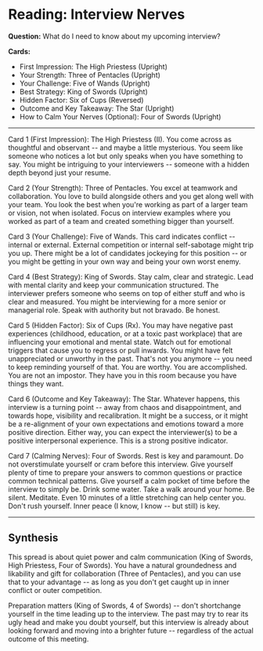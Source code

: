 # Reading: Interview Nerves

**Question:** What do I need to know about my upcoming interview? 

**Cards:**
- First Impression: The High Priestess (Upright)
- Your Strength: Three of Pentacles (Upright)
- Your Challenge: Five of Wands (Upright)
- Best Strategy: King of Swords (Upright)
- Hidden Factor: Six of Cups (Reversed)
- Outcome and Key Takeaway: The Star (Upright)
- How to Calm Your Nerves (Optional): Four of Swords (Upright)

---

Card 1 (First Impression): The High Priestess (II). You come across as thoughtful and observant -- and maybe a little mysterious. You seem like someone who notices a lot but only speaks when you have something to say. You might be intriguing to your interviewers -- someone with a hidden depth beyond just your resume.

Card 2 (Your Strength): Three of Pentacles. You excel at teamwork and collaboration. You love to build alongside others and you get along well with your team. You look the best when you're working as part of a larger team or vision, not when isolated. Focus on interview examples where you worked as part of a team and created something bigger than yourself.

Card 3 (Your Challenge): Five of Wands. This card indicates conflict -- internal or external. External competition or internal self-sabotage might trip you up. There might be a lot of candidates jockeying for this position -- or you might be getting in your own way and being your own worst enemy.

Card 4 (Best Strategy): King of Swords. Stay calm, clear and strategic. Lead with mental clarity and keep your communication structured. The interviewer prefers someone who seems on top of either stuff and who is clear and measured. You might be interviewing for a more senior or managerial role. Speak with authority but not bravado. Be honest.

Card 5 (Hidden Factor): Six of Cups (Rx). You may have negative past experiences (childhood, education, or at a toxic past workplace) that are influencing your emotional and mental state. Watch out for emotional triggers that cause you to regress or pull inwards. You might have felt unappreciated or unworthy in the past. That's not you anymore -- you need to keep reminding yourself of that. You are worthy. You are accomplished. You are not an impostor. They have you in this room because you have things they want.

Card 6 (Outcome and Key Takeaway): The Star. Whatever happens, this interview is a turning point -- away from chaos and disappointment, and towards hope, visibility and recalibration. It might be a success, or it might be a re-alignment of your own expectations and emotions toward a more positive direction. Either way, you can expect the interviewer(s) to be a positive interpersonal experience. This is a strong positive indicator.

Card 7 (Calming Nerves): Four of Swords. Rest is key and paramount. Do not overstimulate yourself or cram before this interview. Give yourself plenty of time to prepare your answers to common questions or practice common technical patterns. Give yourself a calm pocket of time before the interview to simply be. Drink some water. Take a walk around your home. Be silent. Meditate. Even 10 minutes of a little stretching can help center you. Don't rush yourself. Inner peace (I know, I know -- but still) is key.

---

## Synthesis

This spread is about quiet power and calm communication (King of Swords, High Priestess, Four of Swords). You have a natural groundedness and likability and gift for collaboration (Three of Pentacles), and you can use that to your advantage -- as long as you don't get caught up in inner conflict or outer competition. 

Preparation matters (King of Swords, 4 of Swords) -- don't shortchange yourself in the time leading up to the interview. The past may try to rear its ugly head and make you doubt yourself, but this interview is already about looking forward and moving into a brighter future -- regardless of the actual outcome of this meeting.